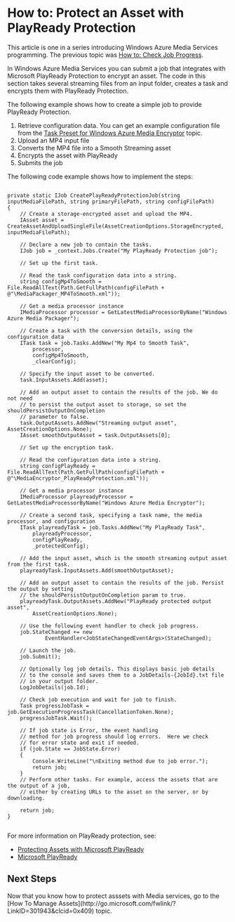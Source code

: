 <properties linkid="develop-media-services-how-to-guides-encrypt-assets" urlDisplayName="Encrypt Assets in Media Services" pageTitle="How to Encrypt Assets in Media Services - Windows Azure" metaKeywords="" metaDescription="Learn how to use Microsoft PlayReady Protection to encrypt an asset in Media Services. Code samples are written in C# and use the Media Services SDK for .NET." metaCanonical="" disqusComments="1" umbracoNaviHide="0" writer="migree" />

<div chunk="../chunks/article-left-menu.md" />

<h1><a name="playready"></a>How to: Protect an Asset with PlayReady Protection</h1>

This article is one in a series introducing Windows Azure Media Services programming. The previous topic was [How to: Check Job Progress](http://go.microsoft.com/fwlink/?LinkID=301737&clcid=0x409).

In Windows Azure Media Services you can submit a job that integrates with Microsoft PlayReady Protection to encrypt an asset. The code in this section takes several streaming files from an input folder, creates a task and encrypts them with PlayReady Protection. 

The following example shows how to create a simple job to provide PlayReady Protection.

   1. Retrieve configuration data. You can get an example configuration file from the [Task Preset for Windows Azure Media Encryptor](http://msdn.microsoft.com/en-us/library/hh973610.aspx) topic.
   2. Upload an MP4 input file
   3. Converts the MP4 file into a Smooth Streaming asset
   4. Encrypts the asset with PlayReady
   5. Submits the job

The following code example shows how to implement the steps:

<pre><code>
private static IJob CreatePlayReadyProtectionJob(string inputMediaFilePath, string primaryFilePath, string configFilePath)
{
    // Create a storage-encrypted asset and upload the MP4. 
    IAsset asset = CreateAssetAndUploadSingleFile(AssetCreationOptions.StorageEncrypted, inputMediaFilePath);

    // Declare a new job to contain the tasks.
    IJob job = _context.Jobs.Create("My PlayReady Protection job");

    // Set up the first task. 

    // Read the task configuration data into a string. 
    string configMp4ToSmooth = File.ReadAllText(Path.GetFullPath(configFilePath + @"\MediaPackager_MP4ToSmooth.xml"));

    // Get a media processor instance
    IMediaProcessor processor = GetLatestMediaProcessorByName("Windows Azure Media Packager");

    // Create a task with the conversion details, using the configuration data 
    ITask task = job.Tasks.AddNew("My Mp4 to Smooth Task",
        processor,
        configMp4ToSmooth,
        _clearConfig);

    // Specify the input asset to be converted.
    task.InputAssets.Add(asset);

    // Add an output asset to contain the results of the job. We do not need 
    // to persist the output asset to storage, so set the shouldPersistOutputOnCompletion
    // parameter to false. 
    task.OutputAssets.AddNew("Streaming output asset", AssetCreationOptions.None);
    IAsset smoothOutputAsset = task.OutputAssets[0];

    // Set up the encryption task. 

    // Read the configuration data into a string. 
    string configPlayReady = File.ReadAllText(Path.GetFullPath(configFilePath + @"\MediaEncryptor_PlayReadyProtection.xml"));

    // Get a media processor instance
    IMediaProcessor playreadyProcessor = GetLatestMediaProcessorByName("Windows Azure Media Encryptor");

    // Create a second task, specifying a task name, the media processor, and configuration
    ITask playreadyTask = job.Tasks.AddNew("My PlayReady Task",
        playreadyProcessor,
        configPlayReady,
        _protectedConfig);

    // Add the input asset, which is the smooth streaming output asset from the first task. 
    playreadyTask.InputAssets.Add(smoothOutputAsset);

    // Add an output asset to contain the results of the job. Persist the output by setting 
    // the shouldPersistOutputOnCompletion param to true.
    playreadyTask.OutputAssets.AddNew("PlayReady protected output asset",
        AssetCreationOptions.None);

    // Use the following event handler to check job progress. 
    job.StateChanged += new
            EventHandler&lt;JobStateChangedEventArgs&gt;(StateChanged);

    // Launch the job.
    job.Submit();

    // Optionally log job details. This displays basic job details
    // to the console and saves them to a JobDetails-{JobId}.txt file 
    // in your output folder.
    LogJobDetails(job.Id);

    // Check job execution and wait for job to finish. 
    Task progressJobTask = job.GetExecutionProgressTask(CancellationToken.None);
    progressJobTask.Wait();

    // If job state is Error, the event handling 
    // method for job progress should log errors.  Here we check 
    // for error state and exit if needed.
    if (job.State == JobState.Error)
    {
        Console.WriteLine("\nExiting method due to job error.");
        return job;
    }
    // Perform other tasks. For example, access the assets that are the output of a job, 
    // either by creating URLs to the asset on the server, or by downloading. 

    return job;
}

</code></pre>
For more information on PlayReady protection, see:
<ul>
<li><a href="http://msdn.microsoft.com/en-us/library/dn189154.aspx">Protecting Assets with Microsoft PlayReady</a></li>
<li><a href="http://www.microsoft.com/PlayReady/">Microsoft PlayReady</a></li>
</ul>

<h2>Next Steps</h2>
Now that you know how to protect asssets with Media services, go to the [How To Manage Assets](http://go.microsoft.com/fwlink/?LinkID=301943&clcid=0x409) topic.
